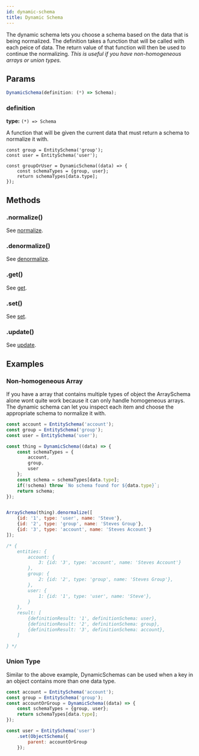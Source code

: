 ```yaml
---
id: dynamic-schema
title: Dynamic Schema
---
```


The dynamic schema lets you choose a schema based on the data that is being normalized. 
The definition takes a function that will be called with each peice of data. The return value of
that function will then be used to continue the normalizing. _This is useful if you have 
non-homogeneous arrays or union types._

## Params
```js
DynamicSchema(definition: (*) => Schema);
```

### definition 
**type:** `(*) => Schema`  

A function that will be given the current data that must return a schema to 
normalize it with.

```
const group = EntitySchema('group');
const user = EntitySchema('user');

const groupOrUser = DynamicSchema((data) => {
    const schemaTypes = {group, user};
    return schemaTypes[data.type];
});
```


## Methods

### .normalize()
See [normalize](./all-schemas#normalize).

### .denormalize()
See [denormalize](./all-schemas#denormalize).

### .get()
See [get](./all-schemas#get).

### .set()
See [set](./all-schemas#set).

### .update()
See [update](./all-schemas#update).


## Examples

### Non-homogeneous Array
If you have a array that contains multiple types of object the ArraySchema alone wont quite work
because it can only handle homogeneous arrays. The dynamic schema can let you inspect each item
and choose the appropriate schema to normalize it with.

```js
const account = EntitySchema('account');
const group = EntitySchema('group');
const user = EntitySchema('user');

const thing = DynamicSchema((data) => {
    const schemaTypes = {
        account,
        group,
        user
    };
    const schema = schemaTypes[data.type];
    if(!schema) throw `No schema found for ${data.type}`;
    return schema;
});


ArraySchema(thing).denormalize([
    {id: '1', type: 'user', name: 'Steve'},
    {id: '2', type: 'group', name: 'Steves Group'},
    {id: '3', type: 'account', name: 'Steves Account'}
]);

/* {
    entities: {
        account: {
            3: {id: '3', type: 'account', name: 'Steves Account'}
        },
        group: {
            2: {id: '2', type: 'group', name: 'Steves Group'},
        },
        user: {
            1: {id: '1', type: 'user', name: 'Steve'},
        }
    },
    result: [
        {definitionResult: '1', definitionSchema: user},
        {definitionResult: '2', definitionSchema: group},
        {definitionResult: '3', definitionSchema: account},
    ]

} */
```



### Union Type
Similar to the above example, DynamicSchemas can be used when a key in an object
contains more than one data type.

```js
const account = EntitySchema('account');
const group = EntitySchema('group');
const accountOrGroup = DynamicSchema((data) => {
    const schemaTypes = {group, user};
    return schemaTypes[data.type];
});

const user = EntitySchema('user')
    .set(ObjectSchema({
        parent: accountOrGroup
    });
```


